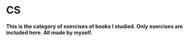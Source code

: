 # CS
**This is the category of exercises of books I studied. Only exercises are included here. All made by myself.**